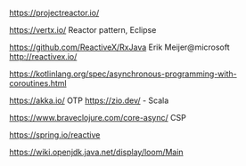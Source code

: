 https://projectreactor.io/

https://vertx.io/ Reactor pattern, Eclipse

https://github.com/ReactiveX/RxJava Erik Meijer@microsoft 
http://reactivex.io/

https://kotlinlang.org/spec/asynchronous-programming-with-coroutines.html

https://akka.io/ OTP
https://zio.dev/ - Scala

https://www.braveclojure.com/core-async/ CSP

https://spring.io/reactive

https://wiki.openjdk.java.net/display/loom/Main

